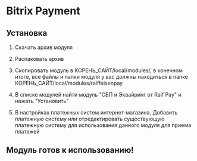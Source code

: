 # Bitrix Payment

## Установка

1. Скачать архив модуля

2. Распаковать архив

3. Скопировать модуль в КОРЕНЬ_САЙТ/local/modules/, в конечном итоге, все файлы и папки модуля у вас должны находиться в папке КОРЕНЬ_САЙТ/local/modules/raiffeisenpay

4. В списке модулей найти модуль "СБП и Эквайринг от Raif Pay" и  нажать "Установить"

5. В настройках платежных систем интернет-магазина, Добавить платежную систему или отредактировать существующую платежную систему для использования данного модуля для приема платежей



## Модуль готов к использованию!